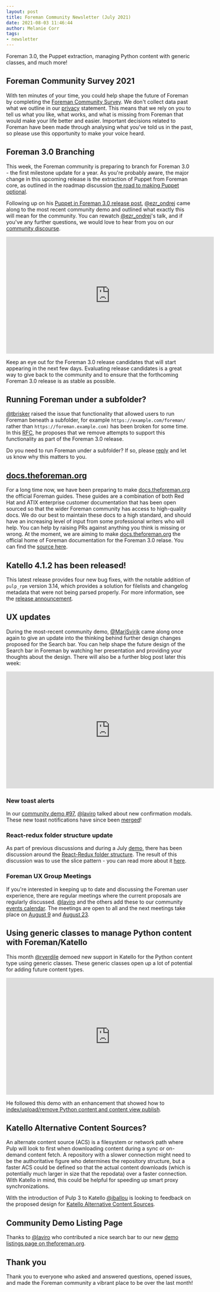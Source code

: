 ```yaml
---
layout: post
title: Foreman Community Newsletter (July 2021)
date: 2021-08-03 11:46:44
author: Melanie Corr
tags:
- newsletter
---
```


Foreman 3.0, the Puppet extraction, managing Python content with generic classes, and much more!

<!--more-->

## Foreman Community Survey 2021

With ten minutes of your time, you could help shape the future of Foreman by completing the [Foreman Community Survey](https://www.surveymonkey.co.uk/r/T526T3G). We don't collect data past what we outline in our [privacy](https://theforeman.org/privacy.html) statement. This means that we rely on you to tell us what you like, what works, and what is missing from Foreman that would make your life better and easier. Important decisions related to Foreman have been made through analysing what you've told us in the past, so please use this opportunity to make your voice heard.

## Foreman 3.0 Branching

This week, the Foreman community is preparing to branch for Foreman 3.0 - the first milestone update for a year. As you're probably aware, the major change in this upcoming release is the extraction of Puppet from Foreman core, as outlined in the roadmap discussion [the road to making Puppet optional](https://community.theforeman.org/t/the-road-to-making-puppet-optional/17983).

Following up on his [Puppet in Foreman 3.0 release post](https://community.theforeman.org/t/puppet-in-3-0-release/24429), [@ezr_ondrej](https://community.theforeman.org/u/ezr-ondrej/summary) came along to the most recent community demo and outlined what exactly this will mean for the community. You can rewatch [@ezr_ondrej](https://community.theforeman.org/u/ezr-ondrej/summary)'s talk, and if you've any further questions, we would love to hear from you on our [community discourse](https://community.theforeman.org/).

<iframe width="560" height="315" src="https://www.youtube.com/embed/J8Z8SVOhTeA?start=1056" title="YouTube video player" frameborder="0" allow="accelerometer; autoplay; clipboard-write; encrypted-media; gyroscope; picture-in-picture" allowfullscreen></iframe>

Keep an eye out for the Foreman 3.0 release candidates that will start appearing in the next few days. Evaluating release candidates is a great way to give back to the community and to ensure that the forthcoming Foreman 3.0 release is as stable as possible.

## Running Foreman under a subfolder?

[@tbrisker](https://community.theforeman.org/u/tbrisker) raised the issue that functionality that allowed users to run Foreman beneath a subfolder, for example `https://example.com/foreman/` rather than `https://foreman.example.com)` has been broken for some time. In this [RFC](https://community.theforeman.org/t/rfc-stop-attempting-to-allow-running-foreman-under-a-sub-folder-in-3-0/24526), he proposes that we remove attempts to support this functionality as part of the Foreman 3.0 release.

Do you need to run Foreman under a subfolder? If so, please [reply](https://community.theforeman.org/t/rfc-stop-attempting-to-allow-running-foreman-under-a-sub-folder-in-3-0/24526) and let us know why this matters to you.

## [docs.theforeman.org](https://docs.theforeman.org/)

For a long time now, we have been preparing to make [docs.theforeman.org](https://docs.theforeman.org/) the official Foreman guides. These guides are a combination of both Red Hat and ATIX enterprise customer documentation that has been open sourced so that the wider Foreman community has access to high-quality docs. We do our best to maintain these docs to a high standard, and should have an increasing level of input from some professional writers who will help. You can help by raising PRs against anything you think is missing or wrong. At the moment, we are aiming to make [docs.theforeman.org](https://docs.theforeman.org/) the official home of Foreman documentation for the Foreman 3.0 relase. You can find the [source here](https://github.com/theforeman/foreman-documentation).

## Katello 4.1.2 has been released!

This latest release provides four new bug fixes, with the notable addition of `pulp_rpm` version 3.14, which provides a solution for filelists and changelog metadata that were not being parsed properly. For more information, see the [release announcement](https://community.theforeman.org/t/katello-4-1-2-has-been-released/24688).

## UX updates

During the most-recent community demo, [@MariSvirik](https://community.theforeman.org/u/marisvirik/summary) came along once again to give an update into the thinking behind further design changes proposed for the Search bar. You can help shape the future design of the Search bar in Foreman by watching her presentation and providing your thoughts about the design. There will also be a further blog post later this week:

<iframe width="560" height="315" src="https://www.youtube.com/embed/J8Z8SVOhTeA?start=527" title="YouTube video player" frameborder="0" allow="accelerometer; autoplay; clipboard-write; encrypted-media; gyroscope; picture-in-picture" allowfullscreen></iframe>


### New toast alerts

In our [community demo #97](https://youtu.be/Ly8_DM_01H0?t=1654), [@laviro](https://community.theforeman.org/u/tbrisker) talked about new confirmation modals. These new toast notifications have since been [merged](https://github.com/theforeman/foreman/pull/8629)!

### React-redux folder structure update

As part of previous discussions and during a July [demo](https://youtu.be/Ly8_DM_01H0?t=2095), there has been discussion around the [React-Redux folder structure](https://community.theforeman.org/t/rethinking-react-redux-folder-structure/24183/24). The result of this discussion was to use the slice pattern - you can read more about it [here](https://community.theforeman.org/t/add-react-error-boundary/24456).

### Foreman UX Group Meetings

If you're interested in keeping up to date and discussing the Foreman user experience, there are regular meetings where the current proposals are regularly discussed. [@laviro](https://community.theforeman.org/u/laviro) and the others add these to our community [events calendar](https://community.theforeman.org/c/events/l/calendar). The meetings are open to all and the next meetings take place on [August 9](https://community.theforeman.org/t/ux-interest-group-meeting-09-08-21/24703) and [August 23](https://community.theforeman.org/t/ux-interest-group-meeting-23-08-21/24704).

## Using generic classes to manage Python content with Foreman/Katello

This month [@rverdile](https://community.theforeman.org/u/rverdile/summary) demoed new support in Katello for the Python content type using generic classes. These generic classes open up a lot of potential for adding future content types.

<iframe width="560" height="315" src="https://www.youtube.com/embed/Ly8_DM_01H0?start=388" title="YouTube video player" frameborder="0" allow="accelerometer; autoplay; clipboard-write; encrypted-media; gyroscope; picture-in-picture" allowfullscreen></iframe>

He followed this demo with an enhancement that showed how to [index/upload/remove Python content and content view publish](https://youtu.be/J8Z8SVOhTeA?t=2283).

## Katello Alternative Content Sources?

An alternate content source (ACS) is a filesystem or network path where Pulp will look to first when downloading content during a sync or on-demand content fetch. A repository with a slower connection might need to be the authoritative figure who determines the repository structure, but a faster ACS could be defined so that the actual content downloads (which is potentially much larger in size that the repodata) over a faster connection. With Katello in mind, this could be helpful for speeding up smart proxy synchronizations.

With the introduction of Pulp 3 to Katello [@iballou](https://community.theforeman.org/u/iballou) is looking to feedback on the proposed design for [Katello Alternative Content Sources](https://community.theforeman.org/t/rfc-katello-alternate-content-sources/24612).

## Community Demo Listing Page

Thanks to [@laviro](https://community.theforeman.org/u/laviro) who contributed a nice search bar to our new [demo listings page on theforeman.org](https://theforeman.org/demos-2021.html).

## Thank you

Thank you to everyone who asked and answered questions, opened issues, and made the Foreman community a vibrant place to be over the last month!
